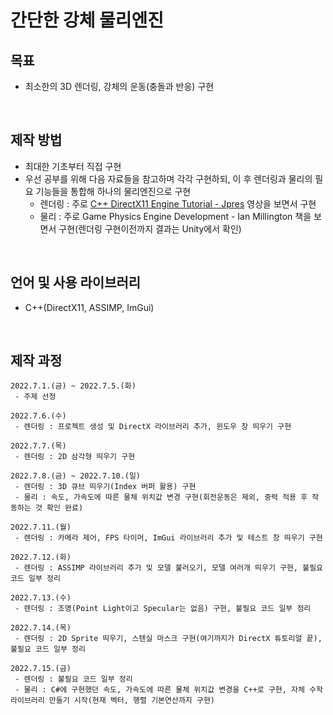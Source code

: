 # 간단한 강체 물리엔진  

## 목표
 * 최소한의 3D 렌더링, 강체의 운동(충돌과 반응) 구현
<br>

## 제작 방법  
 * 최대한 기초부터 직접 구현
 * 우선 공부를 위해 다음 자료들을 참고하며 각각 구현하되, 이 후 렌더링과 물리의 필요 기능들을 통합해 하나의 물리엔진으로 구현 
   * 렌더링 : 주로 [C++ DirectX11 Engine Tutorial - Jpres](https://www.youtube.com/watch?v=gQIG77PfLgo&list=PLcacUGyBsOIBlGyQQWzp6D1Xn6ZENx9Y2) 영상을 보면서 구현
   * 물리 : 주로 Game Physics Engine Development - Ian Millington 책을 보면서 구현(렌더링 구현이전까지 결과는 Unity에서 확인)
<br>

## 언어 및 사용 라이브러리 
 * C++(DirectX11, ASSIMP, ImGui)
<br>

## 제작 과정  
```
2022.7.1.(금) ~ 2022.7.5.(화)
 - 주제 선정
```
```
2022.7.6.(수)
 - 렌더링 : 프로젝트 생성 및 DirectX 라이브러리 추가, 윈도우 창 띄우기 구현
```
```
2022.7.7.(목)
 - 렌더링 : 2D 삼각형 띄우기 구현
```
```
2022.7.8.(금) ~ 2022.7.10.(일)
 - 렌더링 : 3D 큐브 띄우기(Index 버퍼 활용) 구현
 - 물리 : 속도, 가속도에 따른 물체 위치값 변경 구현(회전운동은 제외, 중력 적용 후 작동하는 것 확인 완료)
```
```
2022.7.11.(월)
 - 렌더링 : 카메라 제어, FPS 타이머, ImGui 라이브러리 추가 및 테스트 창 띄우기 구현
```
```
2022.7.12.(화)
 - 렌더링 : ASSIMP 라이브러리 추가 및 모델 불러오기, 모델 여러개 띄우기 구현, 불필요 코드 일부 정리
```
```
2022.7.13.(수)
 - 렌더링 : 조명(Point Light이고 Specular는 없음) 구현, 불필요 코드 일부 정리
```
```
2022.7.14.(목)
 - 렌더링 : 2D Sprite 띄우기, 스텐실 마스크 구현(여기까지가 DirectX 튜토리얼 끝), 불필요 코드 일부 정리
```
```
2022.7.15.(금)
 - 렌더링 : 불필요 코드 일부 정리
 - 물리 : C#에 구현했던 속도, 가속도에 따른 물체 위치값 변경을 C++로 구현, 자체 수학 라이브러리 만들기 시작(현재 벡터, 행렬 기본연산까지 구현)
```
